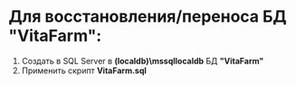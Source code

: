 # Для восстановления/переноса БД **"VitaFarm"**:
1. Создать в SQL Server в **(localdb)\mssqllocaldb** БД **"VitaFarm"**
2. Применить скрипт **VitaFarm.sql**
